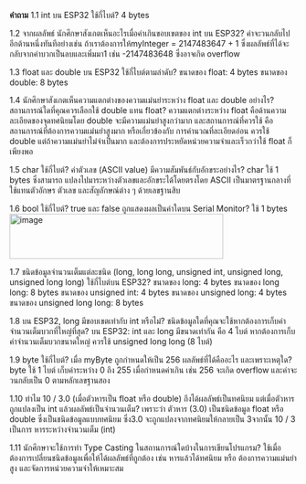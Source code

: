 __คำถาม__ 
1.1  int บน ESP32 ใช้กี่ไบต์?
4 bytes

1.2 จากผลลัพธ์ นักศึกษาสังเกตเห็นอะไรเมื่อค่าเกินขอบเขตของ int บน ESP32? 
ค่าจะวนกลับไปอีกด้านหนึ่งทันทีอย่างเช่น ถ้าเราต้องการให้myInteger = 2147483647 + 1 ซึ่งผลลัพธ์ที่ได้จะกลับจากค่าบวกเป็นลบและเพิ่มมา1 เช่น -2147483648 ซึ่งอาจเกิด overflow

1.3 float และ double บน ESP32 ใช้กี่ไบต์ตามลำดับ?
ขนาดของ float: 4 bytes
ขนาดของ double: 8 bytes

1.4 นักศึกษาสังเกตเห็นความแตกต่างของความแม่นยำระหว่าง float และ double อย่างไร? สถานการณ์ใดที่คุณควรเลือกใช้ double แทน float?
ความแตกต่างระหว่าง float คือด้านความละเอียดของจุดทศนิยมโดย double จะมีความแม่นยำสูงกว่ามาก
และสถานการณ์ที่ควรใช้ คือ สถานการณ์ที่ต้องการความแม่นยำสูงมาก หรือเกี่ยวข้องกับ การคำนวณที่ละเอียดอ่อน  ควรใช้ double
แต่ถ้าความแม่นยำไม่จำเป็นมาก และต้องการประหยัดหน่วยความจำและเร็วกว่าใช้ float ก็เพียงพอ 

1.5 char ใช้กี่ไบต์? ค่าตัวเลข (ASCII value) มีความสัมพันธ์กับอักขระอย่างไร?
char ใช้ 1 bytes ซึ่งสามารถ แปลงไปมาระหว่างตัวเลขและอักขระได้โดยตรงโดย ASCII เป็นมาตรฐานกลางที่ใช้แทนตัวอักษร ตัวเลข และสัญลักษณ์ต่าง ๆ ด้วยเลขฐานสิบ

1.6 bool ใช้กี่ไบต์? true และ false ถูกแสดงผลเป็นค่าใดบน Serial Monitor?
ใช้  1 bytes 
<img width="374" height="79" alt="image" src="https://github.com/user-attachments/assets/01f7147c-4efa-4384-94b4-4f650ebf92dc" />


1.7 ชนิดข้อมูลจำนวนเต็มแต่ละชนิด (long, long long, unsigned int, unsigned long, unsigned long long) ใช้กี่ไบต์บน ESP32?
ขนาดของ long: 4 bytes
ขนาดของ long long: 8 bytes
ขนาดของ unsigned int: 4 bytes
ขนาดของ unsigned long: 4 bytes
ขนาดของ unsigned long long: 8 bytes

1.8 บน ESP32, long มีขอบเขตเท่ากับ int หรือไม่? ชนิดข้อมูลใดที่คุณจะใช้หากต้องการเก็บค่าจำนวนเต็มบวกที่ใหญ่ที่สุด?
บน ESP32: int และ long มีขนาดเท่ากัน คือ 4 ไบต์ หากต้องการเก็บค่าจำนวนเต็มบวกขนาดใหญ่  ควรใช้ unsigned long long (8 ไบต์)

1.9 byte ใช้กี่ไบต์? เมื่อ myByte ถูกกำหนดให้เป็น 256 ผลลัพธ์ที่ได้คืออะไร และเพราะเหตุใด?
byte ใช้ 1 ไบต์ เก็บค่าระหว่าง 0 ถึง 255 เมื่อกำหนดค่าเกิน เช่น 256  จะเกิด overflow และค่าจะ วนกลับเป็น 0 ตามหลักเลขฐานสอง

1.10 ทำไม 10 / 3.0 (เมื่อตัวหารเป็น float หรือ double) ถึงได้ผลลัพธ์เป็นทศนิยม แต่เมื่อตัวหารถูกแปลงเป็น int แล้วผลลัพธ์เป็นจำนวนเต็ม?
เพราะว่า ตัวหาร (3.0) เป็นชนิดข้อมูล float หรือ double ซึ่งเป็นชนิดข้อมูลแบบทศนิยม ซึ่ง3.0 จะถูกแปลงจากทศนิยมให้กลายเป็น 3จากนั้น 10 / 3 เป็นการ หารระหว่างจำนวนเต็ม (int)

1.11 นักศึกษาจะใช้การทำ Type Casting ในสถานการณ์ใดบ้างในการเขียนโปรแกรม?
ใช้เมื่อต้องการเปลี่ยนชนิดข้อมูลเพื่อให้ได้ผลลัพธ์ที่ถูกต้อง เช่น หารแล้วได้ทศนิยม หรือ ต้องการความแม่นยำสูง และจัดการหน่วยความจำให้เหมาะสม
